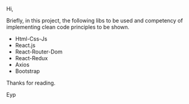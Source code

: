 Hi,

Briefly, in this project, the following libs to be used and competency of implementing clean code principles to be shown.

- Html-Css-Js
- React.js
- React-Router-Dom
- React-Redux
- Axios
- Bootstrap

Thanks for reading.

Eyp
